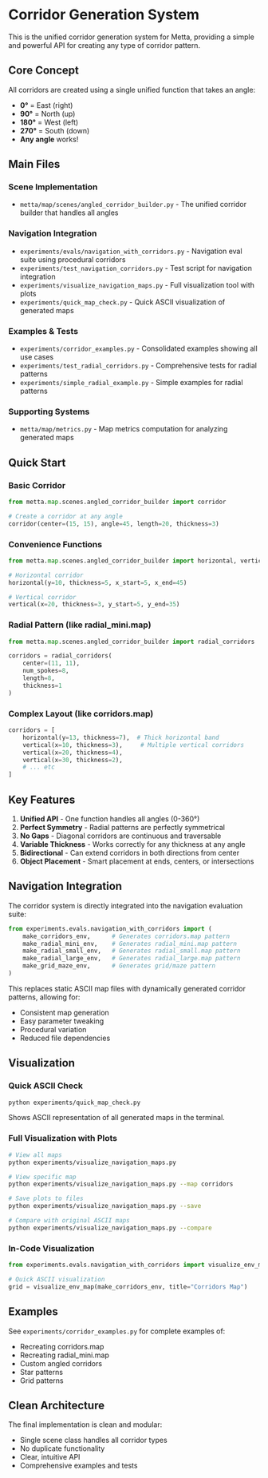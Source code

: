# Corridor Generation System

This is the unified corridor generation system for Metta, providing a simple and powerful API for creating any type of
corridor pattern.

## Core Concept

All corridors are created using a single unified function that takes an angle:

- **0°** = East (right)
- **90°** = North (up)
- **180°** = West (left)
- **270°** = South (down)
- **Any angle** works!

## Main Files

### Scene Implementation

- `metta/map/scenes/angled_corridor_builder.py` - The unified corridor builder that handles all angles

### Navigation Integration

- `experiments/evals/navigation_with_corridors.py` - Navigation eval suite using procedural corridors
- `experiments/test_navigation_corridors.py` - Test script for navigation integration
- `experiments/visualize_navigation_maps.py` - Full visualization tool with plots
- `experiments/quick_map_check.py` - Quick ASCII visualization of generated maps

### Examples & Tests

- `experiments/corridor_examples.py` - Consolidated examples showing all use cases
- `experiments/test_radial_corridors.py` - Comprehensive tests for radial patterns
- `experiments/simple_radial_example.py` - Simple examples for radial patterns

### Supporting Systems

- `metta/map/metrics.py` - Map metrics computation for analyzing generated maps

## Quick Start

### Basic Corridor

```python
from metta.map.scenes.angled_corridor_builder import corridor

# Create a corridor at any angle
corridor(center=(15, 15), angle=45, length=20, thickness=3)
```

### Convenience Functions

```python
from metta.map.scenes.angled_corridor_builder import horizontal, vertical

# Horizontal corridor
horizontal(y=10, thickness=5, x_start=5, x_end=45)

# Vertical corridor
vertical(x=20, thickness=3, y_start=5, y_end=35)
```

### Radial Pattern (like radial_mini.map)

```python
from metta.map.scenes.angled_corridor_builder import radial_corridors

corridors = radial_corridors(
    center=(11, 11),
    num_spokes=8,
    length=8,
    thickness=1
)
```

### Complex Layout (like corridors.map)

```python
corridors = [
    horizontal(y=13, thickness=7),  # Thick horizontal band
    vertical(x=10, thickness=3),     # Multiple vertical corridors
    vertical(x=20, thickness=4),
    vertical(x=30, thickness=2),
    # ... etc
]
```

## Key Features

1. **Unified API** - One function handles all angles (0-360°)
2. **Perfect Symmetry** - Radial patterns are perfectly symmetrical
3. **No Gaps** - Diagonal corridors are continuous and traversable
4. **Variable Thickness** - Works correctly for any thickness at any angle
5. **Bidirectional** - Can extend corridors in both directions from center
6. **Object Placement** - Smart placement at ends, centers, or intersections

## Navigation Integration

The corridor system is directly integrated into the navigation evaluation suite:

```python
from experiments.evals.navigation_with_corridors import (
    make_corridors_env,      # Generates corridors.map pattern
    make_radial_mini_env,    # Generates radial_mini.map pattern
    make_radial_small_env,   # Generates radial_small.map pattern
    make_radial_large_env,   # Generates radial_large.map pattern
    make_grid_maze_env,      # Generates grid/maze pattern
)
```

This replaces static ASCII map files with dynamically generated corridor patterns, allowing for:

- Consistent map generation
- Easy parameter tweaking
- Procedural variation
- Reduced file dependencies

## Visualization

### Quick ASCII Check

```bash
python experiments/quick_map_check.py
```

Shows ASCII representation of all generated maps in the terminal.

### Full Visualization with Plots

```bash
# View all maps
python experiments/visualize_navigation_maps.py

# View specific map
python experiments/visualize_navigation_maps.py --map corridors

# Save plots to files
python experiments/visualize_navigation_maps.py --save

# Compare with original ASCII maps
python experiments/visualize_navigation_maps.py --compare
```

### In-Code Visualization

```python
from experiments.evals.navigation_with_corridors import visualize_env_map, make_corridors_env

# Quick ASCII visualization
grid = visualize_env_map(make_corridors_env, title="Corridors Map")
```

## Examples

See `experiments/corridor_examples.py` for complete examples of:

- Recreating corridors.map
- Recreating radial_mini.map
- Custom angled corridors
- Star patterns
- Grid patterns

## Clean Architecture

The final implementation is clean and modular:

- Single scene class handles all corridor types
- No duplicate functionality
- Clear, intuitive API
- Comprehensive examples and tests
